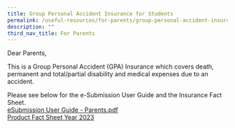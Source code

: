 ```yaml
---
title: Group Personal Accident Insurance for Students
permalink: /useful-resources/for-parents/group-personal-accident-insurance-for-students/
description: ""
third_nav_title: For Parents
---
```

Dear Parents,  
  
This is a Group Personal Accident (GPA) Insurance which covers death, permanent and total/partial disability and medical expenses due to an accident.&nbsp;  
  
Please see below for the e-Submission User Guide and the Insurance Fact Sheet.  
[eSubmission User Guide - Parents.pdf](/files/eSubmission%20User%20Guide%20-%20Parents.pdf) <br>
[Product Fact Sheet Year 2023]()